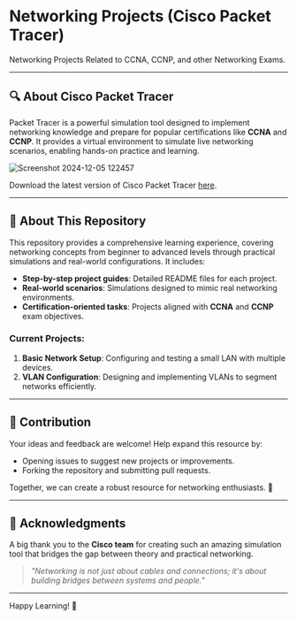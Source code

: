 # Networking Projects (Cisco Packet Tracer)

Networking Projects Related to CCNA, CCNP, and other Networking Exams.

---

## 🔍 About Cisco Packet Tracer

Packet Tracer is a powerful simulation tool designed to implement networking knowledge and prepare for popular certifications like **CCNA** and **CCNP**. It provides a virtual environment to simulate live networking scenarios, enabling hands-on practice and learning.

![Screenshot 2024-12-05 122457](https://github.com/user-attachments/assets/099db671-bed8-4ac9-a618-f4e87cf5b789)

Download the latest version of Cisco Packet Tracer [here](https://www.netacad.com/resources/lab-downloads?courseLang=en-US).

---

## 🚀 About This Repository

This repository provides a comprehensive learning experience, covering networking concepts from beginner to advanced levels through practical simulations and real-world configurations. It includes:

- **Step-by-step project guides**: Detailed README files for each project.
- **Real-world scenarios**: Simulations designed to mimic real networking environments.
- **Certification-oriented tasks**: Projects aligned with **CCNA** and **CCNP** exam objectives.

### Current Projects:

1. **Basic Network Setup**: Configuring and testing a small LAN with multiple devices.
2. **VLAN Configuration**: Designing and implementing VLANs to segment networks efficiently.

---

## 🌟 Contribution

Your ideas and feedback are welcome! Help expand this resource by:
- Opening issues to suggest new projects or improvements.
- Forking the repository and submitting pull requests.

Together, we can create a robust resource for networking enthusiasts. 🤝

---

## 🤝 Acknowledgments

A big thank you to the **Cisco team** for creating such an amazing simulation tool that bridges the gap between theory and practical networking.

> _"Networking is not just about cables and connections; it's about building bridges between systems and people."_

---

Happy Learning! 🚀
